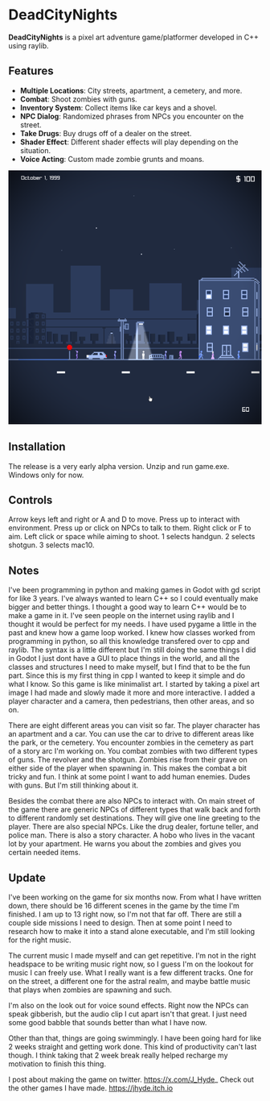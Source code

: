 # DeadCityNights

**DeadCityNights** is a pixel art adventure game/platformer developed in C++ using raylib.  

## Features
- **Multiple Locations**: City streets, apartment, a cemetery, and more.
- **Combat**: Shoot zombies with guns.
- **Inventory System**: Collect items like car keys and a shovel.
- **NPC Dialog**: Randomized phrases from NPCs you encounter on the street.
- **Take Drugs**: Buy drugs off of a dealer on the street.
- **Shader Effect**: Different shader effects will play depending on the situation.
- **Voice Acting**: Custom made zombie grunts and moans.

![Screenshot of the game](ScreenShot0.png)

## Installation
The release is a very early alpha version. Unzip and run game.exe. Windows only for now. 

## Controls
Arrow keys left and right or A and D to move. Press up to interact with environment. Press up or click on NPCs to talk to them. Right click or F to aim. Left click or space while aiming to shoot. 1 selects handgun. 2 selects shotgun. 3 selects mac10. 

## Notes
I've been programming in python and making games in Godot with gd script for like 3 years. I've always wanted to learn C++ so I could eventually make bigger and better things. I thought a good way to learn C++ would be to make a game in it. I've seen people on the internet using raylib and I thought it would be perfect for my needs. I have used pygame a little in the past and knew how a game loop worked. I knew how classes worked from programming in python, so all this knowledge transfered over to cpp and raylib. The syntax is a little different but I'm still doing the same things I did in Godot I just dont have a GUI to place things in the world, and all the classes and structures I need to make myself, but I find that to be the fun part. Since this is my first thing in cpp I wanted to keep it simple and do what I know. So this game is like minimalist art. I started by taking a pixel art image I had made and slowly made it more and more interactive. I added a player character and a camera, then pedestrians, then other areas, and so on. 

There are eight different areas you can visit so far. The player character has an apartment and a car. You can use the car to drive to different areas like the park, or the cemetery. You encounter zombies in the cemetery as part of a story arc I'm working on. You combat zombies with two different types of guns. The revolver and the shotgun. Zombies rise from their grave on either side of the player when spawning in. This makes the combat a bit tricky and fun. I think at some point I want to add human enemies. Dudes with guns. But I'm still thinking about it. 

Besides the combat there are also NPCs to interact with. On main street of the game there are generic NPCs of different types that walk back and forth to different randomly set destinations. They will give one line greeting to the player. There are also special NPCs. Like the drug dealer, fortune teller, and police man. There is also a story character. A hobo who lives in the vacant lot by your apartment. He warns you about the zombies and gives you certain needed items. 

## Update

I've been working on the game for six months now. From what I have written down, there should be 16 different scenes in the game by the time I'm finished. I am up to 13 right now, so I'm not that far off. There are still a couple side missions I need to design. Then at some point I need to research how to make it into a stand alone executable, and I'm still looking for the right music. 

The current music I made myself and can get repetitive. I'm not in the right headspace to be writing music right now, so I guess I'm on the lookout for music I can freely use. What I really want is a few different tracks. One for on the street, a different one for the astral realm, and maybe battle music that plays when zombies are spawning and such. 

I'm also on the look out for voice sound effects. Right now the NPCs can speak gibberish, but the audio clip I cut apart isn't that great. I just need some good babble that sounds better than what I have now. 

Other than that, things are going swimmingly. I have been going hard for like 2 weeks straight and getting work done. This kind of productivity can't last though. I think taking that 2 week break really helped recharge my motivation to finish this thing.


I post about making the game on twitter. https://x.com/J_Hyde_
Check out the other games I have made. https://jhyde.itch.io